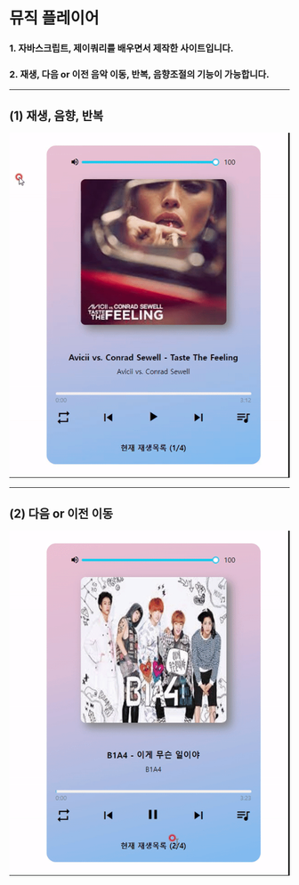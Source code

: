 # 뮤직 플레이어

### 1. 자바스크립트, 제이쿼리를 배우면서 제작한 사이트입니다.

### 2. 재생, 다음 or 이전 음악 이동, 반복, 음향조절의 기능이 가능합니다.

---

## (1) 재생, 음향, 반복

![캡처](/imgs/%EC%9E%AC%EC%83%9D%2C%20%EC%9D%8C%ED%96%A5%2C%20%EB%B0%98%EB%B3%B5_readme.gif)

---

## (2) 다음 or 이전 이동

![캡처](/imgs/%EB%8B%A4%EC%9D%8C%20or%20%EC%9D%B4%EC%A0%84%20%EC%9D%B4%EB%8F%99_readme.gif)
